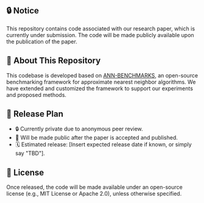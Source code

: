 ## 🔒 Notice

This repository contains code associated with our research paper, which is currently under submission. The code will be made publicly available upon the publication of the paper.

## 📌 About This Repository

This codebase is developed based on [ANN-BENCHMARKS](https://ann-benchmarks.com/), an open-source benchmarking framework for approximate nearest neighbor algorithms. We have extended and customized the framework to support our experiments and proposed methods.

## 📅 Release Plan

* 🔒 Currently private due to anonymous peer review.
* 📖 Will be made public after the paper is accepted and published.
* 🗓️ Estimated release: \[Insert expected release date if known, or simply say "TBD"].

## 📄 License

Once released, the code will be made available under an open-source license (e.g., MIT License or Apache 2.0), unless otherwise specified.
